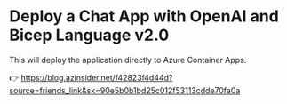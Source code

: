 # Deploy a Chat App with OpenAI and Bicep Language v2.0

This will deploy the application directly to Azure Container Apps.

👉 https://blog.azinsider.net/f42823f4d44d?source=friends_link&sk=90e5b0b1bd25c012f53113cdde70fa0a
